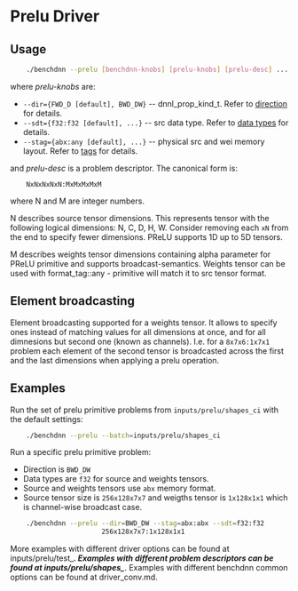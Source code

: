 # Prelu Driver

## Usage
``` sh
    ./benchdnn --prelu [benchdnn-knobs] [prelu-knobs] [prelu-desc] ...
```

where *prelu-knobs* are:
 - `--dir={FWD_D [default], BWD_DW}` -- dnnl_prop_kind_t.
            Refer to [direction](knobs_dir.md) for details.
 - `--sdt={f32:f32 [default], ...}` -- src data type.
            Refer to [data types](knobs_dt.md) for details.
 - `--stag={abx:any [default], ...}` -- physical src and wei memory layout.
            Refer to [tags](knobs_tag.md) for details.

and *prelu-desc* is a problem descriptor. The canonical form is:
```
    NxNxNxNxN:MxMxMxMxM
```
where N and M are integer numbers.

N describes source tensor dimensions. This represents tensor with the
following logical dimensions: N, C, D, H, W. Consider removing each `xN` from
the end to specify fewer dimensions. PReLU supports 1D up to 5D tensors.

M describes weights tensor dimensions containing alpha parameter for PReLU
primitive and supports broadcast-semantics. Weights tensor can be used with
format_tag::any - primitive will match it to src tensor format.

## Element broadcasting

Element broadcasting supported for a weights tensor. It allows to specify ones
instead of matching values for all dimensions at once, and for all dimnesions
but second one (known as channels). I.e. for a `8x7x6:1x7x1` problem each
element of the second tensor is broadcasted across the first and the last
dimensions when applying a prelu operation.

## Examples

Run the set of prelu primitive problems from `inputs/prelu/shapes_ci`
with the default settings:
``` sh
    ./benchdnn --prelu --batch=inputs/prelu/shapes_ci
```

Run a specific prelu primitive problem:
- Direction is `BWD_DW`
- Data types are `f32` for source and weights tensors.
- Source and weights tensors use `abx` memory format.
- Source tensor size is `256x128x7x7` and weigths tensor is `1x128x1x1`
  which is channel-wise broadcast case.
``` sh
    ./benchdnn --prelu --dir=BWD_DW --stag=abx:abx --sdt=f32:f32
                       256x128x7x7:1x128x1x1
```

More examples with different driver options can be found at
inputs/prelu/test_***. Examples with different problem descriptors can be found
at inputs/prelu/shapes_***. Examples with different benchdnn common options can
be found at driver_conv.md.
